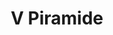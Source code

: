 ---
title: V Piramide

mediaPath: /videos/p_19_en5859-1080p.mp4
mediaPosition:  [296228.1019324927,4633717.206641001,130.11219001507243]
mediaRotation:  [0.679075263382079,-0.34847180523646626,-0.2949716148520356,0.5748181747730154]
mediaScale: 1
cameraFOV: 37

cameraPosition:  [296225.2174983432,4633715.136241312,129.5176441659206]
cameraTarget:  [296228.5779271175,4633717.548302162,130.2103030638653]
# Pair of camera points and targets: [final point], ... , [entrance point]
cameraPath: [
    [[],[]]
]

animationEntry: 
---